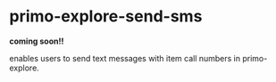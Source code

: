 # primo-explore-send-sms

**coming soon!!**

enables users to send text messages with item call numbers in primo-explore.
